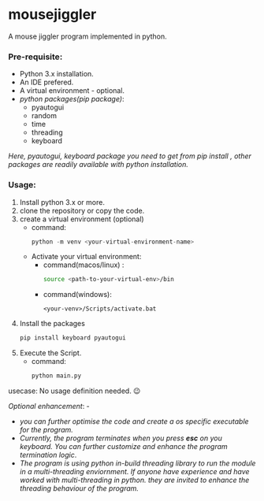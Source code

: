 # mousejiggler
A mouse jiggler program implemented  in python.

### **Pre-requisite**:
- Python 3.x installation.
- An IDE prefered.
- A virtual environment - optional.
- *python packages(pip package)*:
   - pyautogui
   - random
   - time
   - threading
   - keyboard


*Here, pyautogui, keyboard package you need to get from pip install <package-name>, other packages are readily available with python installation.*

### Usage:
1. Install python 3.x or more.
2. clone the repository or copy the code.
3. create a virtual environment (optional)
   - command:
     ```python
     python -m venv <your-virtual-environment-name>
     ```
   - Activate your virtual environment:
     - command(macos/linux) :
       ```bash
       source <path-to-your-virtual-env>/bin
       ```
     - command(windows):
       ```batch
       <your-venv>/Scripts/activate.bat
       ```
4. Install the packages
   ```python
   pip install keyboard pyautogui
   ```
5. Execute the Script.
   - command:
     ```python
     python main.py
     ```
usecase: No usage definition needed. 😉



*Optional enhancement*: -
- *you can further optimise the code and create a os specific executable for the program.*
- *Currently, the program terminates when you press **esc** on you keyboard. You can further customize and enhance the program termination logic*.
- *The program is using python in-build threading library to run the module in a multi-threading enviornment. If anyone have experience and have worked with multi-threading in python. they are invited to enhance the threading behaviour of the program.*
